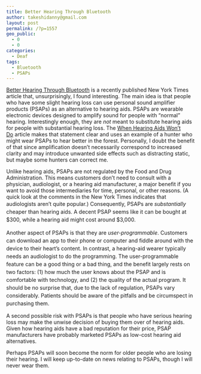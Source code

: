```yaml
---
title: Better Hearing Through Bluetooth
author: takeshidanny@gmail.com
layout: post
permalink: /?p=1557
geo_public:
  - 0
  - 0
categories:
  - Deaf
tags:
  - Bluetooth
  - PSAPs
---
```

[Better Hearing Through Bluetooth][1] is a recently published New York Times article that, unsurprisingly, I found interesting. The main idea is that people who have some slight hearing loss can use personal sound amplifier products (PSAPs) as an alternative to hearing aids. PSAPs are wearable electronic devices designed to amplify sound for people with &#8220;normal&#8221; hearing. Interestingly enough, they are *not* meant to substitute hearing aids for people with substantial hearing loss. The [When Hearing Aids Won&#8217;t Do][2] article makes that statement clear and uses an example of a hunter who might wear PSAPs to hear better in the forest. Personally, I doubt the benefit of that since amplification doesn&#8217;t necessarily correspond to increased clarity and may introduce unwanted side effects such as distracting static, but maybe some hunters can correct me.

Unlike hearing aids, PSAPs are not regulated by the Food and Drug Administration. This means customers don&#8217;t need to consult with a physician, audiologist, or a hearing aid manufacturer, a major benefit if you want to avoid those intermediaries for time, personal, or other reasons. (A quick look at the comments in the New York Times indicates that audiologists aren&#8217;t quite popular.) Consequently, PSAPs are<span style="line-height:1.5;"> <em>substantially</em> cheaper than hearing aids. A decent PSAP seems like it can be bought at $300, while a hearing aid might cost around $3,000. </span>

<span style="line-height:1.5;">Another </span>aspect<span style="line-height:1.5;"> of PSAPs is that they are <em>user-programmable</em>. Customers can download an app to their phone or computer and fiddle around with the device to their heart&#8217;s content. In contrast, a hearing-aid wearer typically needs an audiologist to do the programming. The user-programmable feature can be a good thing or a bad thing, and the benefit largely rests on two factors: (1) how much the user knows about the PSAP and is comfortable with technology, and (2) the quality of the actual program. It should be no surprise that, due to the lack of regulation, PSAPs vary considerably. Patients should be aware of the pitfalls and be circumspect in purchasing them.</span>

A second possible risk with PSAPs is that people who have serious hearing loss may make the unwise decision of buying them over of hearing aids. Given how hearing aids have a bad reputation for their price, PSAP manufacturers have probably marketed PSAPs as low-cost hearing aid alternatives.

Perhaps PSAPs will soon become the norm for older people who are losing their hearing. I will keep up-to-date on news relating to PSAPs, though I will never wear them.

 [1]: http://well.blogs.nytimes.com/2014/01/15/better-hearing-through-bluetooth/?action=click&contentCollection=Environment&module=MostEmailed&version=Full&region=Marginalia&src=me&pgtype=article
 [2]: http://newoldage.blogs.nytimes.com/2013/06/12/when-hearing-aids-wont-do/